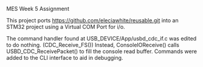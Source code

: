 MES Week 5 Assignment

This project ports https://github.com/eleciawhite/reusable.git into an STM32 project using a Virtual COM Port for i/o. 

The command handler found at USB_DEVICE/App/usbd_cdc_if.c was edited to do nothing. (CDC_Receive_FS())
Instead, ConsoleIOReceive() calls USBD_CDC_ReceivePacket() to fill the console read buffer. 
Commands were added to the CLI interface to aid in debugging. 
